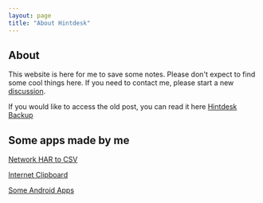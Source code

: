 ```yaml
---
layout: page
title: "About Hintdesk"
---
```


## About

This website is here for me to save some notes. Please don't expect to find some cool things here.
If you need to contact me, please start a new [discussion](https://github.com/hintdesk/hintdesk.com/discussions).

If you would like to access the old post, you can read it here [Hintdesk Backup](https://hintdeskbackup1.wordpress.com/)

## Some apps made by me

[Network HAR to CSV](https://hintdesk.github.io/networkhartocsv/input)

[Internet Clipboard](https://clipboard.hintdesk.com/)

[Some Android Apps](https://play.google.com/store/apps/dev?id=6936148626631500832)
